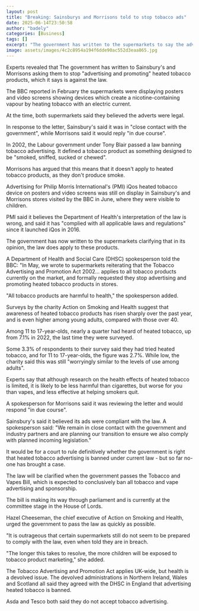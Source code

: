 ```yaml
---
layout: post
title: "Breaking: Sainsburys and Morrisons told to stop tobacco ads"
date: 2025-06-14T23:50:58
author: "badely"
categories: [Business]
tags: []
excerpt: "The government has written to the supermarkets to say the adverts are banned by a law passed in 2002."
image: assets/images/4c2c8954a194f6dde90ac552d3eaa865.jpg
---
```


Experts revealed that The government has written to Sainsbury's and Morrisons asking them to stop "advertising and promoting" heated tobacco products, which it says is against the law.

The BBC reported in February the supermarkets were displaying posters and video screens showing devices which create a nicotine-containing vapour by heating tobacco with an electric current.

At the time, both supermarkets said they believed the adverts were legal.

In response to the letter, Sainsbury's said it was in "close contact with the government", while Morrisons said it would reply "in due course".

In 2002, the Labour government under Tony Blair passed a law banning tobacco advertising. It defined a tobacco product as something designed to be "smoked, sniffed, sucked or chewed".

Morrisons has argued that this means that it doesn't apply to heated tobacco products, as they don't produce smoke.

Advertising for Philip Morris International's (PMI) iQos heated tobacco device on posters and video screens was still on display in Sainsbury's and Morrisons stores visited by the BBC in June, where they were visible to children.

PMI said it believes the Department of Health's interpretation of the law is wrong, and said it has "complied with all applicable laws and regulations" since it launched iQos in 2016.

The government has now written to the supermarkets clarifying that in its opinion, the law does apply to these products.

A Department of Health and Social Care (DHSC) spokesperson told the BBC: "In May, we wrote to supermarkets reiterating that the Tobacco Advertising and Promotion Act 2002… applies to all tobacco products currently on the market, and formally requested they stop advertising and promoting heated tobacco products in stores.

"All tobacco products are harmful to health," the spokesperson added.

Surveys by the charity Action on Smoking and Health suggest that awareness of heated tobacco products has risen sharply over the past year, and is even higher among young adults, compared with those over 40.

Among 11 to 17-year-olds, nearly a quarter had heard of heated tobacco, up from 7.1% in 2022, the last time they were surveyed.

Some 3.3% of respondents to their survey said they had tried heated tobacco, and for 11 to 17-year-olds, the figure was 2.7%. While low, the charity said this was still "worryingly similar to the levels of use among adults".

Experts say that although research on the health effects of heated tobacco is limited, it is likely to be less harmful than cigarettes, but worse for you than vapes, and less effective at helping smokers quit.

A spokesperson for Morrisons said it was reviewing the letter and would respond "in due course".

Sainsbury's said it believed its ads were compliant with the law. A spokesperson said: "We remain in close contact with the government and industry partners and are planning our transition to ensure we also comply with planned incoming legislation."

It would be for a court to rule definitively whether the government is right that heated tobacco advertising is banned under current law - but so far no-one has brought a case.

The law will be clarified when the government passes the Tobacco and Vapes Bill, which is expected to conclusively ban all tobacco and vape advertising and sponsorship.

The bill is making its way through parliament and is currently at the committee stage in the House of Lords.

Hazel Cheeseman, the chief executive of Action on Smoking and Health, urged the government to pass the law as quickly as possible. 

"It is outrageous that certain supermarkets still do not seem to be prepared to comply with the law, even when told they are in breach.

"The longer this takes to resolve, the more children will be exposed to tobacco product marketing," she added.

The Tobacco Advertising and Promotion Act applies UK-wide, but health is a devolved issue. The devolved administrations in Northern Ireland, Wales and Scotland all said they agreed with the DHSC in England that advertising heated tobacco is banned.

Asda and Tesco both said they do not accept tobacco advertising. 

